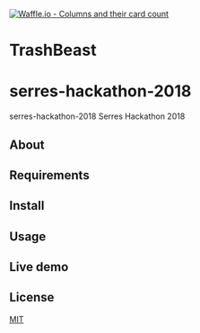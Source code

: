 [![Waffle.io - Columns and their card count](https://badge.waffle.io/SeemsLegitGr/TrashBeast.svg?columns=all)](https://waffle.io/SeemsLegitGr/TrashBeast) 
# TrashBeast
# serres-hackathon-2018
serres-hackathon-2018
Serres Hackathon 2018
## About

## Requirements

## Install

## Usage

## Live demo

## License

[MIT](LICENSE)
